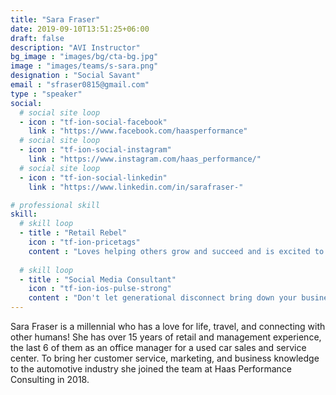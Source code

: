 ```yaml
---
title: "Sara Fraser"
date: 2019-09-10T13:51:25+06:00
draft: false
description: "AVI Instructor"
bg_image : "images/bg/cta-bg.jpg"
image : "images/teams/s-sara.png"
designation : "Social Savant"
email : "sfraser0815@gmail.com"
type : "speaker"
social:
  # social site loop
  - icon : "tf-ion-social-facebook"
    link : "https://www.facebook.com/haasperformance"
  # social site loop
  - icon : "tf-ion-social-instagram"
    link : "https://www.instagram.com/haas_performance/"
  # social site loop
  - icon : "tf-ion-social-linkedin"
    link : "https://www.linkedin.com/in/sarafraser-"

# professional skill
skill:
  # skill loop
  - title : "Retail Rebel"
    icon : "tf-ion-pricetags"
    content : "Loves helping others grow and succeed and is excited to share her expertise on management, her views on how and why the younger generations think and act, and how to work and manage a business within a multi-generational workforce."
    
  # skill loop
  - title : "Social Media Consultant"
    icon : "tf-ion-ios-pulse-strong"
    content : "Don't let generational disconnect bring down your business. As customer expectations change it becomes ever more important to bridge those gaps and there is no better person to guide you through this process."
---
```


Sara Fraser is a millennial who has a love for life, travel, and connecting with other humans! She has over 15 years of retail and management experience, the last 6 of them as an office manager for a used car sales and service center. To bring her customer service, marketing, and business knowledge to the automotive industry she joined the team at Haas Performance Consulting in 2018.
